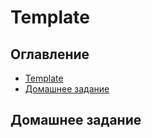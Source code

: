 # Template


## Оглавление
* [Template](#Template)
* [Домашнее задание](#Домашнее-задание)


## Домашнее задание
